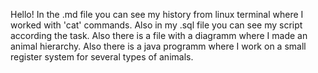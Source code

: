 Hello!
In the .md file you can see my history from linux terminal where I worked with 'cat' commands.
Also in my .sql file you can see my script according the task. 
Also there is a file with a diagramm where I made an animal hierarchy. 
Also there is a java programm where I work on a small register system for several types of animals.
